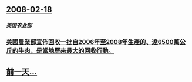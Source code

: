 ## [2008-02-18](/zh/news/2008/02/18/index.md)

##### 美国农业部
### [美國農業部宣佈回收一批自2006年至2008年生產的、達6500萬公斤的牛肉，是當地歷來最大的回收行動。](/zh/news/2008/02/18/美國農業部宣佈回收一批自2006年至2008年生產的-達6500萬公斤的牛肉-是當地歷來最大的回收行動.md)
## [前一天...](/zh/news/2008/02/17/index.md)

